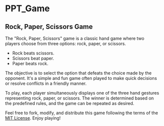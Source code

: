 # PPT_Game
## Rock, Paper, Scissors Game

The "Rock, Paper, Scissors" game is a classic hand game where two players choose from three options: rock, paper, or scissors. 

- Rock beats scissors.
- Scissors beat paper.
- Paper beats rock.

The objective is to select the option that defeats the choice made by the opponent. It's a simple and fun game often played to make quick decisions or resolve conflicts in a friendly manner.

To play, each player simultaneously displays one of the three hand gestures representing rock, paper, or scissors. The winner is determined based on the predefined rules, and the game can be repeated as desired.

Feel free to fork, modify, and distribute this game following the terms of the [MIT License](LICENSE.md). Enjoy playing!
